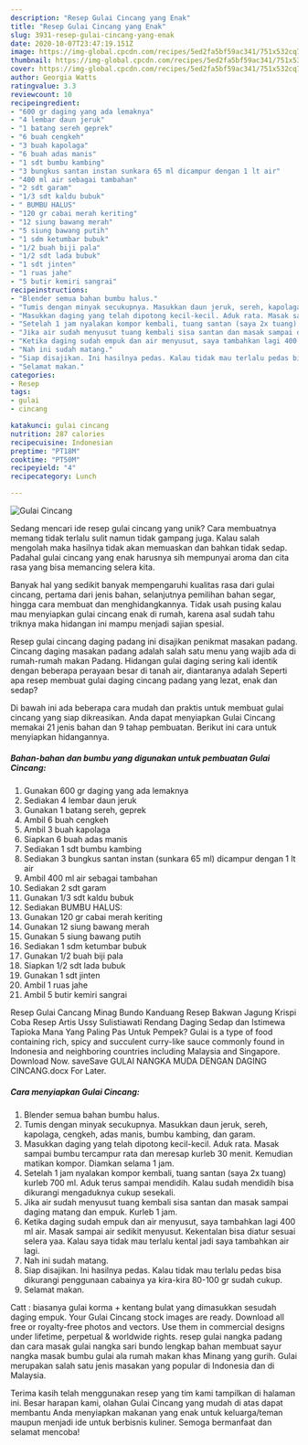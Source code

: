 ```yaml
---
description: "Resep Gulai Cincang yang Enak"
title: "Resep Gulai Cincang yang Enak"
slug: 3931-resep-gulai-cincang-yang-enak
date: 2020-10-07T23:47:19.151Z
image: https://img-global.cpcdn.com/recipes/5ed2fa5bf59ac341/751x532cq70/gulai-cincang-foto-resep-utama.jpg
thumbnail: https://img-global.cpcdn.com/recipes/5ed2fa5bf59ac341/751x532cq70/gulai-cincang-foto-resep-utama.jpg
cover: https://img-global.cpcdn.com/recipes/5ed2fa5bf59ac341/751x532cq70/gulai-cincang-foto-resep-utama.jpg
author: Georgia Watts
ratingvalue: 3.3
reviewcount: 10
recipeingredient:
- "600 gr daging yang ada lemaknya"
- "4 lembar daun jeruk"
- "1 batang sereh geprek"
- "6 buah cengkeh"
- "3 buah kapolaga"
- "6 buah adas manis"
- "1 sdt bumbu kambing"
- "3 bungkus santan instan sunkara 65 ml dicampur dengan 1 lt air"
- "400 ml air sebagai tambahan"
- "2 sdt garam"
- "1/3 sdt kaldu bubuk"
- " BUMBU HALUS"
- "120 gr cabai merah keriting"
- "12 siung bawang merah"
- "5 siung bawang putih"
- "1 sdm ketumbar bubuk"
- "1/2 buah biji pala"
- "1/2 sdt lada bubuk"
- "1 sdt jinten"
- "1 ruas jahe"
- "5 butir kemiri sangrai"
recipeinstructions:
- "Blender semua bahan bumbu halus."
- "Tumis dengan minyak secukupnya. Masukkan daun jeruk, sereh, kapolaga, cengkeh, adas manis, bumbu kambing, dan garam."
- "Masukkan daging yang telah dipotong kecil-kecil. Aduk rata. Masak sampai bumbu tercampur rata dan meresap kurleb 30 menit. Kemudian matikan kompor. Diamkan selama 1 jam."
- "Setelah 1 jam nyalakan kompor kembali, tuang santan (saya 2x tuang) kurleb 700 ml. Aduk terus sampai mendidih. Kalau sudah mendidih bisa dikurangi mengaduknya cukup sesekali."
- "Jika air sudah menyusut tuang kembali sisa santan dan masak sampai daging matang dan empuk. Kurleb 1 jam."
- "Ketika daging sudah empuk dan air menyusut, saya tambahkan lagi 400 ml air. Masak sampai air sedikit menyusut. Kekentalan bisa diatur sesuai selera yaa. Kalau saya tidak mau terlalu kental jadi saya tambahkan air lagi."
- "Nah ini sudah matang."
- "Siap disajikan. Ini hasilnya pedas. Kalau tidak mau terlalu pedas bisa dikurangi penggunaan cabainya ya kira-kira 80-100 gr sudah cukup."
- "Selamat makan."
categories:
- Resep
tags:
- gulai
- cincang

katakunci: gulai cincang 
nutrition: 287 calories
recipecuisine: Indonesian
preptime: "PT18M"
cooktime: "PT50M"
recipeyield: "4"
recipecategory: Lunch

---
```



![Gulai Cincang](https://img-global.cpcdn.com/recipes/5ed2fa5bf59ac341/751x532cq70/gulai-cincang-foto-resep-utama.jpg)

Sedang mencari ide resep gulai cincang yang unik? Cara membuatnya memang tidak terlalu sulit namun tidak gampang juga. Kalau salah mengolah maka hasilnya tidak akan memuaskan dan bahkan tidak sedap. Padahal gulai cincang yang enak harusnya sih mempunyai aroma dan cita rasa yang bisa memancing selera kita.

Banyak hal yang sedikit banyak mempengaruhi kualitas rasa dari gulai cincang, pertama dari jenis bahan, selanjutnya pemilihan bahan segar, hingga cara membuat dan menghidangkannya. Tidak usah pusing kalau mau menyiapkan gulai cincang enak di rumah, karena asal sudah tahu triknya maka hidangan ini mampu menjadi sajian spesial.

Resep gulai cincang daging padang ini disajikan penikmat masakan padang. Cincang daging masakan padang adalah salah satu menu yang wajib ada di rumah-rumah makan Padang. Hidangan gulai daging sering kali identik dengan beberapa perayaan besar di tanah air, diantaranya adalah Seperti apa resep membuat gulai daging cincang padang yang lezat, enak dan sedap?


Di bawah ini ada beberapa cara mudah dan praktis untuk membuat gulai cincang yang siap dikreasikan. Anda dapat menyiapkan Gulai Cincang memakai 21 jenis bahan dan 9 tahap pembuatan. Berikut ini cara untuk menyiapkan hidangannya.

<!--inarticleads1-->

##### Bahan-bahan dan bumbu yang digunakan untuk pembuatan Gulai Cincang:

1. Gunakan 600 gr daging yang ada lemaknya
1. Sediakan 4 lembar daun jeruk
1. Gunakan 1 batang sereh, geprek
1. Ambil 6 buah cengkeh
1. Ambil 3 buah kapolaga
1. Siapkan 6 buah adas manis
1. Sediakan 1 sdt bumbu kambing
1. Sediakan 3 bungkus santan instan (sunkara 65 ml) dicampur dengan 1 lt air
1. Ambil 400 ml air sebagai tambahan
1. Sediakan 2 sdt garam
1. Gunakan 1/3 sdt kaldu bubuk
1. Sediakan  BUMBU HALUS:
1. Gunakan 120 gr cabai merah keriting
1. Gunakan 12 siung bawang merah
1. Gunakan 5 siung bawang putih
1. Sediakan 1 sdm ketumbar bubuk
1. Gunakan 1/2 buah biji pala
1. Siapkan 1/2 sdt lada bubuk
1. Gunakan 1 sdt jinten
1. Ambil 1 ruas jahe
1. Ambil 5 butir kemiri sangrai


Resep Gulai Cancang Minag Bundo Kanduang Resep Bakwan Jagung Krispi Coba Resep Artis Ussy Sulistiawati Rendang Daging Sedap dan Istimewa Tapioka Mana Yang Paling Pas Untuk Pempek? Gulai is a type of food containing rich, spicy and succulent curry-like sauce commonly found in Indonesia and neighboring countries including Malaysia and Singapore. Download Now. saveSave GULAI NANGKA MUDA DENGAN DAGING CINCANG.docx For Later. 

<!--inarticleads2-->

##### Cara menyiapkan Gulai Cincang:

1. Blender semua bahan bumbu halus.
1. Tumis dengan minyak secukupnya. Masukkan daun jeruk, sereh, kapolaga, cengkeh, adas manis, bumbu kambing, dan garam.
1. Masukkan daging yang telah dipotong kecil-kecil. Aduk rata. Masak sampai bumbu tercampur rata dan meresap kurleb 30 menit. Kemudian matikan kompor. Diamkan selama 1 jam.
1. Setelah 1 jam nyalakan kompor kembali, tuang santan (saya 2x tuang) kurleb 700 ml. Aduk terus sampai mendidih. Kalau sudah mendidih bisa dikurangi mengaduknya cukup sesekali.
1. Jika air sudah menyusut tuang kembali sisa santan dan masak sampai daging matang dan empuk. Kurleb 1 jam.
1. Ketika daging sudah empuk dan air menyusut, saya tambahkan lagi 400 ml air. Masak sampai air sedikit menyusut. Kekentalan bisa diatur sesuai selera yaa. Kalau saya tidak mau terlalu kental jadi saya tambahkan air lagi.
1. Nah ini sudah matang.
1. Siap disajikan. Ini hasilnya pedas. Kalau tidak mau terlalu pedas bisa dikurangi penggunaan cabainya ya kira-kira 80-100 gr sudah cukup.
1. Selamat makan.


Catt : biasanya gulai korma + kentang bulat yang dimasukkan sesudah daging empuk. Your Gulai Cincang stock images are ready. Download all free or royalty-free photos and vectors. Use them in commercial designs under lifetime, perpetual &amp; worldwide rights. resep gulai nangka padang dan cara masak gulai nangka sari bundo lengkap bahan membuat sayur nangka masak bumbu gulai ala rumah makan khas Minang yang gurih. Gulai merupakan salah satu jenis masakan yang popular di Indonesia dan di Malaysia. 

Terima kasih telah menggunakan resep yang tim kami tampilkan di halaman ini. Besar harapan kami, olahan Gulai Cincang yang mudah di atas dapat membantu Anda menyiapkan makanan yang enak untuk keluarga/teman maupun menjadi ide untuk berbisnis kuliner. Semoga bermanfaat dan selamat mencoba!
